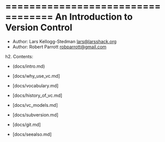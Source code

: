 ==================================
An Introduction to Version Control
==================================

* Author: Lars Kellogg-Stedman <lars@larsshack.org>
* Author: Robert Parrott <robparrott@gmail.com>


h2. Contents:

* (docs/intro.md)

* [docs/why_use_vc.md]

* [docs/vocabulary.md]

* [docs/history_of_vc.md]

* [docs/vc_models.md]

* [docs/subversion.md]

* [docs/git.md]

* [docs/seealso.md]
